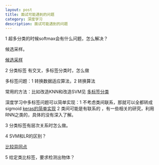 ```yaml
---
layout: post
title: 面试可能遇到的问题
category: 深度学习
description: 面试可能遇到的问题
---
```


1 超多分类的时候softmax会有什么问题，怎么解决？

候选采样。

[候选采样](https://zhuanlan.zhihu.com/p/75971908)

2 分类标签 有交叉，多标签分类时，怎么做

多标签问题：1 转换数据适应算法，2 转换算法

常用的方法：比如改造KNN和改造SVM见  [多标签分类](https://blog.csdn.net/zkq_1986/article/details/79420008)

深度学习中多标签问题可以简单实现：1 不考虑类间联系，那就可以全都转成sigmoid [keras的简单实现](https://www.datalearner.com/blog/1051521451493989)   2 类间可能是有联系的 ，有一些相关的研究，利用RNN之类的，具体的没有深入了解。

3 分类标签有层次关系时怎么做。



4 SVM和LR的区别？

[比较异同点](https://blog.csdn.net/haolexiao/article/details/70191667)

5 给定类比标签，要求检测出物体？

